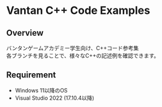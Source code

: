 # Vantan C++ Code Examples

## Overview
バンタンゲームアカデミー学生向け、C++コード参考集  
各ブランチを見ることで、様々なC++の記述例を確認できます。

## Requirement
- Windows 11以降のOS
- Visual Studio 2022 (17.10.4以降)
